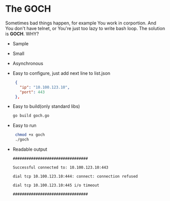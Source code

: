 # The GOCH

Sometimes bad things happen, for example You work in corportion.
And You don't have telnet, or You're just too lazy to write bash loop.
The solution is **GOCH**. WHY?

- Sample
- Small
- Asynchronous
- Easy to configure, just add next line to list.json

  ```json
   {
     "ip": "10.100.123.10",
     "port": 443
   },
   ```

- Easy to build(only standard libs)

   ```bash
   go build goch.go
   ```

- Easy to run

  ```bash
   chmod +x goch
   ./goch
  ```

- Readable output

  ```console
  #################################

  Successful connected to: 10.100.123.10:443

  dial tcp 10.100.123.10:444: connect: connection refused

  dial tcp 10.100.123.10:445 i/o timeout

  #################################
  ```
